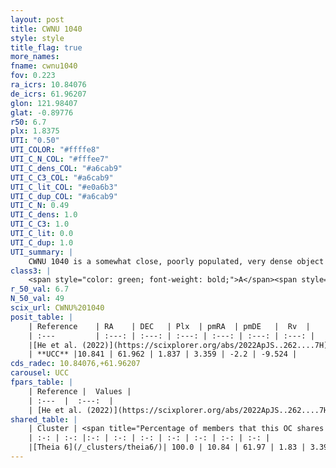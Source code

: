 ```yaml
---
layout: post
title: CWNU 1040
style: style
title_flag: true
more_names: 
fname: cwnu1040
fov: 0.223
ra_icrs: 10.84076
de_icrs: 61.96207
glon: 121.98407
glat: -0.89776
r50: 6.7
plx: 1.8375
UTI: "0.50"
UTI_COLOR: "#ffffe8"
UTI_C_N_COL: "#fffee7"
UTI_C_dens_COL: "#a6cab9"
UTI_C_C3_COL: "#a6cab9"
UTI_C_lit_COL: "#e0a6b3"
UTI_C_dup_COL: "#a6cab9"
UTI_C_N: 0.49
UTI_C_dens: 1.0
UTI_C_C3: 1.0
UTI_C_lit: 0.0
UTI_C_dup: 1.0
UTI_summary: |
    CWNU 1040 is a somewhat close, poorly populated, very dense object of very high C3 quality. It was recently reported in the literature. This object shares a large percentage of members with a later reported entry.
class3: |
    <span style="color: green; font-weight: bold;">A</span><span style="color: green; font-weight: bold;">A</span>
r_50_val: 6.7
N_50_val: 49
scix_url: CWNU%201040
posit_table: |
    | Reference    | RA    | DEC   | Plx  | pmRA  | pmDE   |  Rv  |
    | :---         | :---: | :---: | :---: | :---: | :---: | :---: |
    |[He et al. (2022)](https://scixplorer.org/abs/2022ApJS..262....7H) | 10.838 | 61.944 | 1.838 | 3.352 | -2.159 | -- |
    | **UCC** |10.841 | 61.962 | 1.837 | 3.359 | -2.2 | -9.524 | 
cds_radec: 10.84076,+61.96207
carousel: UCC
fpars_table: |
    | Reference |  Values |
    | :---  |  :---:  |
    | [He et al. (2022)](https://scixplorer.org/abs/2022ApJS..262....7H) | `A0=2.8, logAge=6.75` |
shared_table: |
    | Cluster | <span title="Percentage of members that this OC shares with the ones listed">%</span>   | RA   | DEC   | Plx   | pmRA  | pmDE  | Rv | UTI |
    | :-: | :-: |:-: | :-: | :-: | :-: | :-: | :-: | :-: |
    |[Theia 6](/_clusters/theia6/)| 100.0 | 10.84 | 61.97 | 1.83 | 3.39 | -2.19 | -9.52 |0.04 |
---
```

